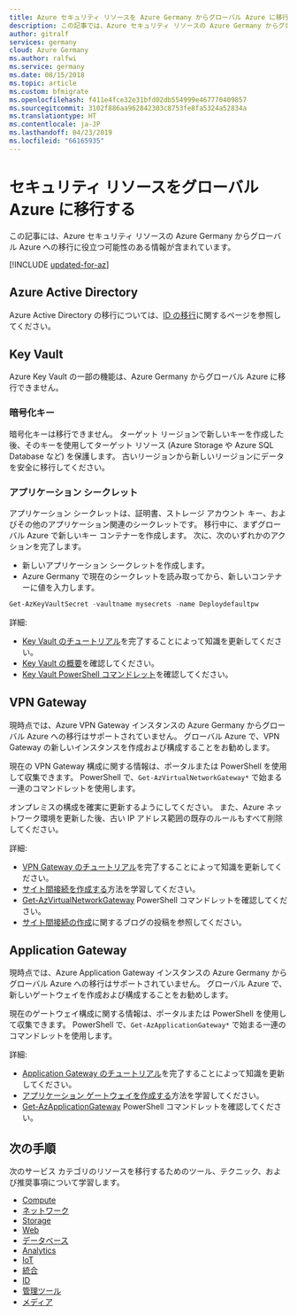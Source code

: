 ```yaml
---
title: Azure セキュリティ リソースを Azure Germany からグローバル Azure に移行する
description: この記事では、Azure セキュリティ リソースの Azure Germany からグローバル Azure への移行に関する情報を提供します。
author: gitralf
services: germany
cloud: Azure Germany
ms.author: ralfwi
ms.service: germany
ms.date: 08/15/2018
ms.topic: article
ms.custom: bfmigrate
ms.openlocfilehash: f411e4fce32e31bfd02db554999e467770409857
ms.sourcegitcommit: 3102f886aa962842303c8753fe8fa5324a52834a
ms.translationtype: HT
ms.contentlocale: ja-JP
ms.lasthandoff: 04/23/2019
ms.locfileid: "66165935"
---
```

# <a name="migrate-security-resources-to-global-azure"></a>セキュリティ リソースをグローバル Azure に移行する

この記事には、Azure セキュリティ リソースの Azure Germany からグローバル Azure への移行に役立つ可能性のある情報が含まれています。

[!INCLUDE [updated-for-az](../../includes/updated-for-az.md)]

## <a name="azure-active-directory"></a>Azure Active Directory

Azure Active Directory の移行については、[ID の移行](./germany-migration-identity.md#azure-active-directory)に関するページを参照してください。

## <a name="key-vault"></a>Key Vault

Azure Key Vault の一部の機能は、Azure Germany からグローバル Azure に移行できません。

### <a name="encryption-keys"></a>暗号化キー

暗号化キーは移行できません。 ターゲット リージョンで新しいキーを作成した後、そのキーを使用してターゲット リソース (Azure Storage や Azure SQL Database など) を保護します。 古いリージョンから新しいリージョンにデータを安全に移行してください。

### <a name="application-secrets"></a>アプリケーション シークレット

アプリケーション シークレットは、証明書、ストレージ アカウント キー、およびその他のアプリケーション関連のシークレットです。 移行中に、まずグローバル Azure で新しいキー コンテナーを作成します。 次に、次のいずれかのアクションを完了します。

- 新しいアプリケーション シークレットを作成します。
- Azure Germany で現在のシークレットを読み取ってから、新しいコンテナーに値を入力します。

```powershell
Get-AzKeyVaultSecret -vaultname mysecrets -name Deploydefaultpw
```

詳細:

- [Key Vault のチュートリアル](https://docs.microsoft.com/azure/key-vault/#step-by-step-tutorials)を完了することによって知識を更新してください。
- [Key Vault の概要](../key-vault/key-vault-overview.md)を確認してください。
- [Key Vault PowerShell コマンドレット](/powershell/module/az.keyvault/)を確認してください。

## <a name="vpn-gateway"></a>VPN Gateway

現時点では、Azure VPN Gateway インスタンスの Azure Germany からグローバル Azure への移行はサポートされていません。 グローバル Azure で、VPN Gateway の新しいインスタンスを作成および構成することをお勧めします。

現在の VPN Gateway 構成に関する情報は、ポータルまたは PowerShell を使用して収集できます。 PowerShell で、`Get-AzVirtualNetworkGateway*` で始まる一連のコマンドレットを使用します。

オンプレミスの構成を確実に更新するようにしてください。 また、Azure ネットワーク環境を更新した後、古い IP アドレス範囲の既存のルールもすべて削除してください。

詳細:

- [VPN Gateway のチュートリアル](https://docs.microsoft.com/azure/vpn-gateway/#step-by-step-tutorials)を完了することによって知識を更新してください。
- [サイト間接続を作成する](../vpn-gateway/vpn-gateway-howto-site-to-site-resource-manager-portal.md)方法を学習してください。
- [Get-AzVirtualNetworkGateway](/powershell/module/az.network/get-azvirtualnetworkgateway) PowerShell コマンドレットを確認してください。
- [サイト間接続の作成](https://blogs.technet.microsoft.com/ralfwi/2017/02/02/connecting-clouds/)に関するブログの投稿を参照してください。
  
## <a name="application-gateway"></a>Application Gateway

現時点では、Azure Application Gateway インスタンスの Azure Germany からグローバル Azure への移行はサポートされていません。 グローバル Azure で、新しいゲートウェイを作成および構成することをお勧めします。

現在のゲートウェイ構成に関する情報は、ポータルまたは PowerShell を使用して収集できます。 PowerShell で、`Get-AzApplicationGateway*` で始まる一連のコマンドレットを使用します。

詳細:

- [Application Gateway のチュートリアル](https://docs.microsoft.com/azure/application-gateway/#step-by-step-tutorials)を完了することによって知識を更新してください。
- [アプリケーション ゲートウェイを作成する](../application-gateway/quick-create-portal.md)方法を学習してください。
- [Get-AzApplicationGateway](/powershell/module/az.network/get-azapplicationgateway) PowerShell コマンドレットを確認してください。

## <a name="next-steps"></a>次の手順

次のサービス カテゴリのリソースを移行するためのツール、テクニック、および推奨事項について学習します。

- [Compute](./germany-migration-compute.md)
- [ネットワーク](./germany-migration-networking.md)
- [Storage](./germany-migration-storage.md)
- [Web](./germany-migration-web.md)
- [データベース](./germany-migration-databases.md)
- [Analytics](./germany-migration-analytics.md)
- [IoT](./germany-migration-iot.md)
- [統合](./germany-migration-integration.md)
- [ID](./germany-migration-identity.md)
- [管理ツール](./germany-migration-management-tools.md)
- [メディア](./germany-migration-media.md)

